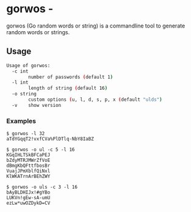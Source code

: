 # gorwos -

gorwos (Go random words or string) is a commandline tool to generate random words or strings.

## Usage

```bash
Usage of gorwos:
  -c int
        number of passwords (default 1)
  -l int
        length of string (default 16)
  -o string
        custom options (u, l, d, s, p, x (default "ulds")
  -v    show version
```

### Examples

```plaintext
$ gorwos -l 32
aTdYGqqT2!vxfCVa%PlDTlq-NbY8IaBZ

$ gorwos -o ul -c 5 -l 16
KGqIHLTSkBFCaPEJ
bZdyMTRJMWrZfVoE
dBmgKbQFttfbosBr
VuajJPmXblfQiNxl
KlWKATrnArBEhZWY

$ gorwos -o uls -c 3 -l 16
bAyBLDHIJx!#gYBo
LUKVn!gEw-sA-umU
ezLw*uwOZDykD=CV
```
